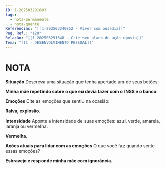 ```yaml
---
ID: 1-202503291603
tags:
  - nota-permanente
  - nota-quente
Referências: "[[1-202503240852 - Viver com ousadia]]"
Pag. Ref.: "128"
Relação: "[[1-202503291648 - Crie seu plano de ação oposta]]"
Tema: "[[1 - DESENVOLVIMENTO PESSOAL]]"
---
```

# NOTA 

**Situação**
Descreva uma situação que tenha apertado um de seus botões: 

**Minha mãe repetindo sobre o que eu devia fazer com o INSS e o banco.**

**Emoções**
Cite as emoções que sentiu na ocasião:

**Raiva, explosão.**

**Intensidade**
Aponte a intensidade de suas emoções: azul, verde, amarela, laranja ou vermelha:

**Vermelha.**

**Ações atuais para lidar com as emoções**
O que você faz quando sente essas emoções?

**Esbravejo e responde minha mãe com ignorância.**




